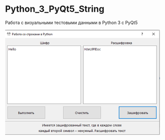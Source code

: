 # Python_3_PyQt5_String
Работа с визуальными тестовыми данными в Python 3 с PyQt5

![Screenshot](scr.png)
